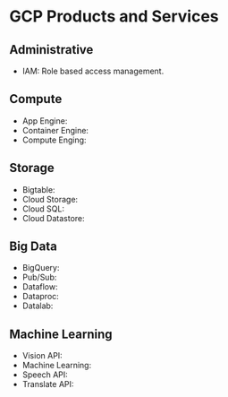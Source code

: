 # GCP Products and Services 

## Administrative

* IAM: Role based access management.

## Compute

* App Engine:
* Container Engine:
* Compute Enging:

## Storage

* Bigtable:
* Cloud Storage:
* Cloud SQL:
* Cloud Datastore:

## Big Data

* BigQuery:
* Pub/Sub:
* Dataflow:
* Dataproc:
* Datalab:

## Machine Learning

* Vision API:
* Machine Learning:
* Speech API:
* Translate API:

